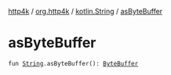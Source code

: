 [http4k](../../index.md) / [org.http4k](../index.md) / [kotlin.String](index.md) / [asByteBuffer](./as-byte-buffer.md)

# asByteBuffer

`fun `[`String`](https://kotlinlang.org/api/latest/jvm/stdlib/kotlin/-string/index.html)`.asByteBuffer(): `[`ByteBuffer`](https://docs.oracle.com/javase/9/docs/api/java/nio/ByteBuffer.html)